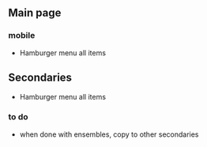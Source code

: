 ## Main page
### mobile
- Hamburger menu all items

## Secondaries
- Hamburger menu all items

### to do
 - when done with ensembles, copy to other secondaries